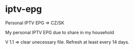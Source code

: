 # iptv-epg
Personal IPTV EPG => CZ/SK

My personal IPTV EPG due to share in my household

V 1.1 => clear unecessary file. Refresh at least every 14 days.
